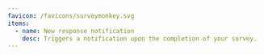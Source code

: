 ```yaml
---
favicon: /favicons/surveymonkey.svg
items:
  - name: New response notification
    desc: Triggers a notification upon the completion of your survey.
---
```


<script setup>
  import CustomListing from '../../components/CustomListing.vue'
</script>

<CustomListing />
